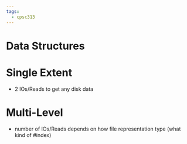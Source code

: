```yaml
---
tags:
  - cpsc313
---
```


# Data Structures
# Single Extent
- 2 IOs/Reads to get any disk data

# Multi-Level
- number of IOs/Reads depends on how file representation type (what kind of #index)
